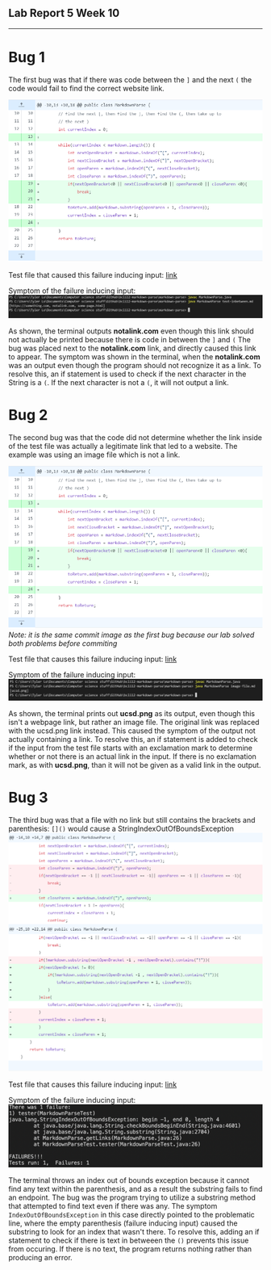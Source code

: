 ## Lab Report 5 Week 10 ##
-------------------------

# Bug 1 #

The first bug was that if there was code between the ```]``` and the next ```(``` the code would fail to find the correct website link.

![Bug1-Image1](bug1-markdown-parse-week4-cse15l.PNG)

Test file that caused this failure inducing input: [link](https://github.com/bcli12/markdown-parse/blob/main/text-inbetween.md)

Symptom of the failure inducing input:
![Bug1-Image2](bug1-markdown-parse-week4-cse15l-terminal.PNG)

As shown, the terminal outputs **notalink.com** even though this link should not actually be printed because there is code in between the ```]``` and ```(```
The bug was placed next to the **notalink.com** link, and directly caused this link to appear. The symptom was shown in the terminal, when the **notalink.com** was an output even though the program should not recognize it as a link.
To resolve this, an if statement is used to check if the next character in the String is a ```(```. If the next character is not a ```(```, it will not output a link.

# Bug 2 #

The second bug was that the code did not determine whether the link inside of the test file was actually a legitimate link that led to a website. The example was using an image file which is not a link.

![Bug1-Image1](bug1-markdown-parse-week4-cse15l.PNG)
*Note: it is the same commit image as the first bug because our lab solved both problems before commiting*

Test file that causes this failure inducing input: [link](https://github.com/bcli12/markdown-parse/blob/main/image-file.md)

Symptom of the failure inducing input: ![Bug2-Image1](bug2-markdown-parse-week4-cse15l-terminal.PNG)

As shown, the terminal prints out **ucsd.png** as its output, even though this isn't a webpage link, but rather an image file. The original link was replaced with the ucsd.png link instead. This caused the symptom of the output not actually containing a link. 
To resolve this, an if statement is added to check if the input from the test file starts with an exclamation mark to determine whether or not there is an actual link in the input. If there is no exclamation mark, as with **ucsd.png**, than it will not be given as a valid link in the output.

# Bug 3 #

The third bug was that a file with no link but still contains the brackets and parenthesis: ```[]()``` would cause a StringIndexOutOfBoundsException 
![Bug3-Image1](bug3-markdown-parse-week4-cse15l.PNG)

Test file that causes this failure inducing input: [link](https://github.com/bcli12/markdown-parse/blob/main/empty-link.md)

Symptom of the failure inducing input:
![Bug3-Image2](bug3-markdown-parse-week4-cse15l-terminal.PNG)

The terminal throws an index out of bounds exception because it cannot find any text within the parenthesis, and as a result the substring fails to find an endpoint. The bug was the program trying to utilize a substring method that attempted to find text even if there was any. The symptom ```IndexOutOfBoundsException``` in this case directly pointed to the problematic line, where the empty parenthesis (failure inducing input) caused the substring to look for an index that wasn't there.
To resolve this, adding an if statement to check if there is text in betweeen the ```()``` prevents this issue from occuring. If there is no text, the program returns nothing rather than producing an error. 